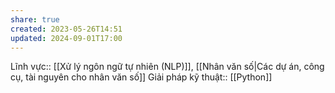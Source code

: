 ```yaml
---
share: true
created: 2023-05-26T14:51
updated: 2024-09-01T17:00
---
```

Lĩnh vực:: [[Xử lý ngôn ngữ tự nhiên (NLP)]], [[Nhân văn số|Các dự án, công cụ, tài nguyên cho nhân văn số]]
Giải pháp kỹ thuật:: [[Python]]